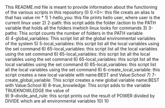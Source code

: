 This README.md file is meant to provide information about the functioning of the various scripts in this repository
	0) 0.<0>: this file creats an alias ls that has value rm *
	1) 1-hello_you: this file prints hello user, where user is the current linux user
	2) 2-path: this script adds the folder /action to the PATH variable that holds all the folders inwhich linux looks for commands
	3) 3-paths: This script counts the number of folders in the PATH variable	
	4) 4-global_variables: This script list all the global environmental variables of the system
	5) 5-local_variables: this script list all the local variables using the set command 
	6) 65-local_variables: this script list all the local variables using the set command 
	6) 65-local_variables: this script list all the local variables using the set command 
	6) 65-local_variables: this script list all the local variables using the set command 
	6) 65-local_variables: this script list all the local variables using the set command 
	6) 6-create_local_variable: this script creates a new local variable with name:BEST and Value:School
	7) 7-create_global_variable: This script creates a new global variable name:BEST with Value:School
	8) 8-true_knowledge: This script adds to the variable TRUEKNOWLEDGE the value of  
	9) 9-divide_and_rule: this script prints out the result of POWER divided by DIVIDE which are all environmental variables
	10) 10
